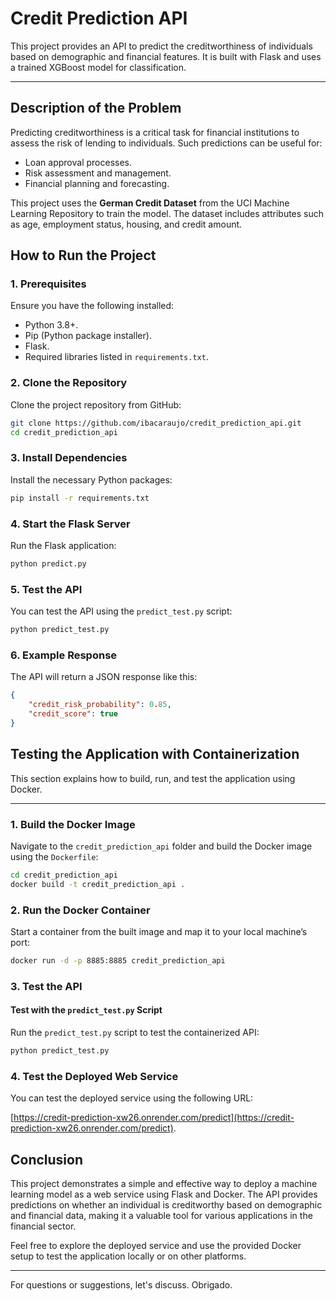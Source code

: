 # Credit Prediction API

This project provides an API to predict the creditworthiness of individuals based on demographic and financial features. It is built with Flask and uses a trained XGBoost model for classification.

---

## Description of the Problem

Predicting creditworthiness is a critical task for financial institutions to assess the risk of lending to individuals. Such predictions can be useful for:
- Loan approval processes.
- Risk assessment and management.
- Financial planning and forecasting.

This project uses the **German Credit Dataset** from the UCI Machine Learning Repository to train the model. The dataset includes attributes such as age, employment status, housing, and credit amount.

## How to Run the Project

### 1. Prerequisites

Ensure you have the following installed:
- Python 3.8+.
- Pip (Python package installer).
- Flask.
- Required libraries listed in `requirements.txt`.

### 2. Clone the Repository

Clone the project repository from GitHub:

```bash
git clone https://github.com/ibacaraujo/credit_prediction_api.git
cd credit_prediction_api
```

### 3. Install Dependencies

Install the necessary Python packages:

```bash
pip install -r requirements.txt
```

### 4. Start the Flask Server

Run the Flask application:

```bash
python predict.py
```

### 5. Test the API

You can test the API using the `predict_test.py` script:

```bash
python predict_test.py
```

### 6. Example Response

The API will return a JSON response like this:

```json
{
    "credit_risk_probability": 0.85,
    "credit_score": true
}
```

## Testing the Application with Containerization

This section explains how to build, run, and test the application using Docker.

---

### 1. Build the Docker Image

Navigate to the `credit_prediction_api` folder and build the Docker image using the `Dockerfile`:

```bash
cd credit_prediction_api
docker build -t credit_prediction_api .
```

### 2. Run the Docker Container

Start a container from the built image and map it to your local machine’s port:

```bash
docker run -d -p 8885:8885 credit_prediction_api
```

### 3. Test the API

#### Test with the `predict_test.py` Script

Run the `predict_test.py` script to test the containerized API:

```bash
python predict_test.py
```

### 4. Test the Deployed Web Service

You can test the deployed service using the following URL:

[https://credit-prediction-xw26.onrender.com/predict](https://credit-prediction-xw26.onrender.com/predict).

## Conclusion

This project demonstrates a simple and effective way to deploy a machine learning model as a web service using Flask and Docker. The API provides predictions on whether an individual is creditworthy based on demographic and financial data, making it a valuable tool for various applications in the financial sector.

Feel free to explore the deployed service and use the provided Docker setup to test the application locally or on other platforms.

---

For questions or suggestions, let's discuss. Obrigado.
